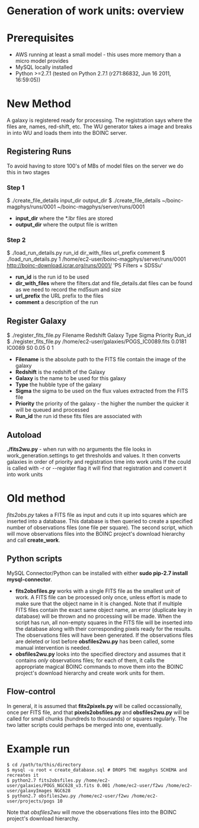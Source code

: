 # Generation of work units: overview

# Prerequisites

* AWS running at least a small model - this uses more memory than a micro model provides
* MySQL locally installed
* Python >=2.7.1 (tested on Python 2.7.1 (r271:86832, Jun 16 2011, 16:59:05))

# New Method

A galaxy is registered ready for processing.
The registration says where the files are, names, red-shift, etc.
The WU generator takes a image and breaks in into WU and loads them into the BOINC server.

## Registering Runs

To avoid having to store 100's of MBs of model files on the server we do this in two stages

### Step 1

$ ./create_file_details input_dir output_dir
$ ./create_file_details ~/boinc-magphys/runs/0001 ~/boinc-magphys/server/runs/0001

* **input_dir** where the *.lbr files are stored
* **output_dir** where the output file is written

### Step 2

$ ./load_run_details.py run_id dir_with_files url_prefix comment
$ ./load_run_details.py 1 /home/ec2-user/boinc-magphys/server/runs/0001 http://boinc-download.icrar.org/runs/0001/ 'PS Filters + SDSSu'

* **run_id** is the run id to be used
* **dir_with_files** where the filters.dat and file_details.dat files can be found as we need to record the md5sum and size
* **url_prefix** the URL prefix to the files
* **comment** a description of the run

## Register Galaxy

$ ./register_fits_file.py Filename Redshift Galaxy Type Sigma Priority Run_id
$ ./register_fits_file.py /home/ec2-user/galaxies/POGS_IC0089.fits    0.0181  IC0089   S0     0.05    0  1

* **Filename** is the absolute path to the FITS file contain the image of the galaxy
* **Redshift** is the redshift of the Galaxy
* **Galaxy** is the name to be used for this galaxy
* **Type** the hubble type of the galaxy
* **Sigma** the sigma to be used on the flux values extracted from the FITS file
* **Priority** the priority of the galaxy - the higher the number the quicker it will be queued and processed
* **Run_id** the run id these fits files are associated with

## Autoload

**./fits2wu.py** - when run with no arguments the file looks in work_generation.settings to get thresholds and values. It then converts galaxies in order of priority and registration time into work units
If the could is called with -r or --register flag it will find that registration and convert it into work units


# Old method

*fits2obs.py* takes a FITS file as input and cuts it up into squares which are inserted into a database.
This database is then queried to create a specified number of observations files (one file per square).
The second script, which will move observations files into the BOINC project's download hierarchy and call **create_work**.

## Python scripts

MySQL Connector/Python can be installed with either **sudo pip-2.7 install mysql-connector**.

* **fits2obsfiles.py** works with a single FITS file as the smallest unit of work.
A FITS file can be processed only once, unless effort is made to make sure that the object name in it is changed.
Note that if multiple FITS files contain the exact same object name, an error (duplicate key in database) will be thrown and no processing will be made.
When the script has run, all non-empty squares in the FITS file will be inserted into the database along with their corresponding pixels ready for the results.
The observations files will have been generated. If the observations files are deleted or lost before **obsfiles2wu.py** has been called, some manual intervention is needed.
* **obsfiles2wu.py** looks into the specified directory and assumes that it contains *only* observations files; for each of them, it calls the appropriate magical BOINC commands to move them into the BOINC project's download hierarchy and create work units for them.

## Flow-control

In general, it is assumed that **fits2pixels.py** will be called occassionally, once per FITS file, and that **pixels2obsfiles.py** and **obsfiles2wu.py** will be called for small chunks (hundreds to thousands) or squares regularly.
The two latter scripts could perhaps be merged into one, eventually.

# Example run

    $ cd /path/to/this/directory
    $ mysql -u root < create_database.sql # DROPS THE magphys SCHEMA and recreates it
    $ python2.7 fits2obsfiles.py /home/ec2-user/galaxies/POGS_NGC628_v3.fits 0.001 /home/ec2-user/f2wu /home/ec2-user/galaxyImages NGC628
    $ python2.7 obsfiles2wu.py /home/ec2-user/f2wu /home/ec2-user/projects/pogs 10

Note that *obsfiles2wu* will move the observations files into the BOINC project's download hierarchy.

